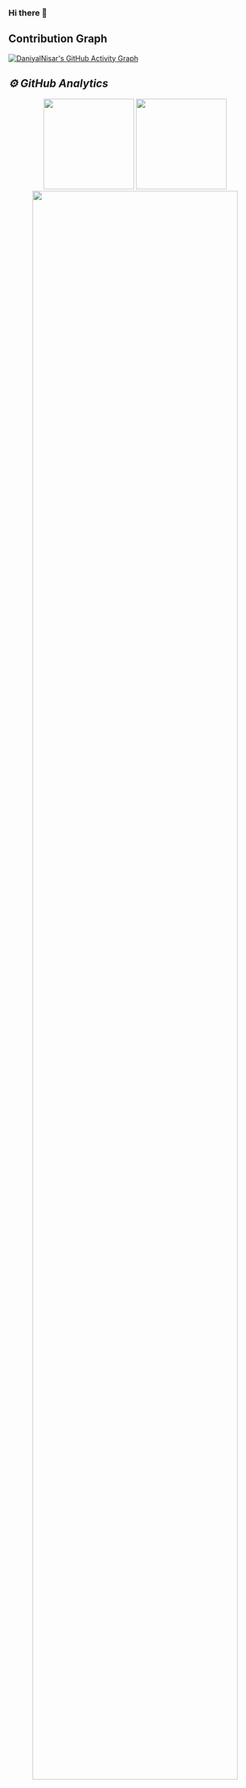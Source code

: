 ### Hi there 👋

<!--
**DaniyalNisar/DaniyalNisar** is a ✨ _special_ ✨ repository because its `README.md` (this file) appears on your GitHub profile.

Here are some ideas to get you started:

- 🔭 I’m currently working on ...
- 🌱 I’m currently learning ...
- 👯 I’m looking to collaborate on ...
- 🤔 I’m looking for help with ...
- 💬 Ask me about ...
- 📫 How to reach me: ...
- 😄 Pronouns: ...
- ⚡ Fun fact: ...
-->
## Contribution Graph
[![DaniyalNisar's GitHub Activity Graph](https://activity-graph.herokuapp.com/graph?username=DaniyalNisar&theme=react-dark)](https://github.com/DaniyalNisar)
<h2><i>⚙️ GitHub Analytics</i></h2>
<p align="center">
<img height="180em" src="https://github-readme-stats.vercel.app/api?username=DaniyalNisar&show_icons=true&theme=algolia&include_all_commits=true&count_private=true"/>
<img height="180em" src="https://github-readme-stats-eight-theta.vercel.app/api/top-langs/?username=DaniyalNisar&layout=compact&langs_count=8&theme=algolia" />
<img width="90%" src="https://github-readme-streak-stats.herokuapp.com/?user=DaniyalNisar&show_icons=true&locale=en&layout=demo&theme=merko&hide_border=true" />

